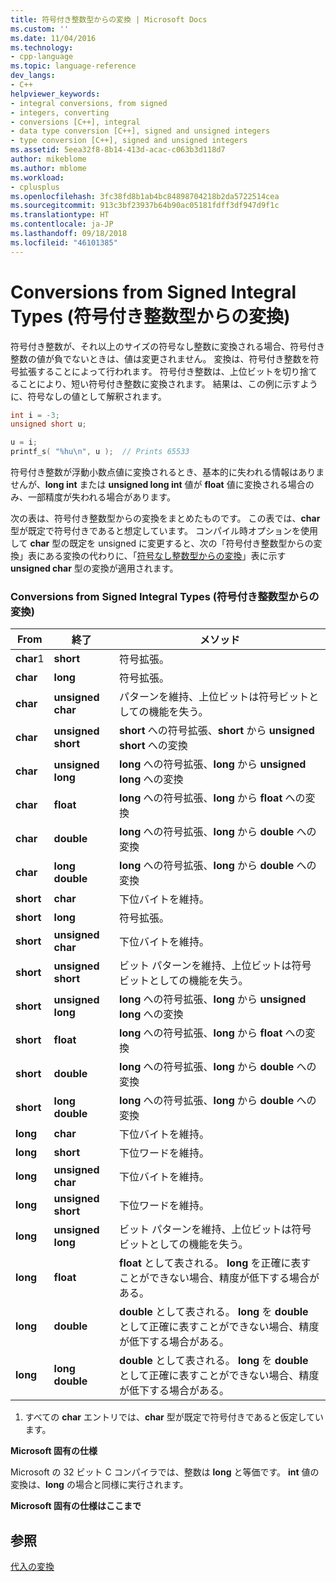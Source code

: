 ```yaml
---
title: 符号付き整数型からの変換 | Microsoft Docs
ms.custom: ''
ms.date: 11/04/2016
ms.technology:
- cpp-language
ms.topic: language-reference
dev_langs:
- C++
helpviewer_keywords:
- integral conversions, from signed
- integers, converting
- conversions [C++], integral
- data type conversion [C++], signed and unsigned integers
- type conversion [C++], signed and unsigned integers
ms.assetid: 5eea32f8-8b14-413d-acac-c063b3d118d7
author: mikeblome
ms.author: mblome
ms.workload:
- cplusplus
ms.openlocfilehash: 3fc38fd8b1ab4bc84898704218b2da5722514cea
ms.sourcegitcommit: 913c3bf23937b64b90ac05181fdff3df947d9f1c
ms.translationtype: HT
ms.contentlocale: ja-JP
ms.lasthandoff: 09/18/2018
ms.locfileid: "46101385"
---
```

# <a name="conversions-from-signed-integral-types"></a>Conversions from Signed Integral Types (符号付き整数型からの変換)

符号付き整数が、それ以上のサイズの符号なし整数に変換される場合、符号付き整数の値が負でないときは、値は変更されません。 変換は、符号付き整数を符号拡張することによって行われます。 符号付き整数は、上位ビットを切り捨てることにより、短い符号付き整数に変換されます。 結果は、この例に示すように、符号なしの値として解釈されます。

```C
int i = -3;
unsigned short u;

u = i;
printf_s( "%hu\n", u );  // Prints 65533
```

符号付き整数が浮動小数点値に変換されるとき、基本的に失われる情報はありませんが、**long int** または **unsigned long int** 値が **float** 値に変換される場合のみ、一部精度が失われる場合があります。

次の表は、符号付き整数型からの変換をまとめたものです。 この表では、**char** 型が既定で符号付きであると想定しています。 コンパイル時オプションを使用して **char** 型の既定を unsigned に変更すると、次の「符号付き整数型からの変換」表にある変換の代わりに、「[符号なし整数型からの変換](../c-language/conversions-from-unsigned-integral-types.md)」表に示す **unsigned char** 型の変換が適用されます。

### <a name="conversions-from-signed-integral-types"></a>Conversions from Signed Integral Types (符号付き整数型からの変換)

|From|終了|メソッド|
|----------|--------|------------|
|**char**1|**short**|符号拡張。|
|**char**|**long**|符号拡張。|
|**char**|**unsigned char**|パターンを維持、上位ビットは符号ビットとしての機能を失う。|
|**char**|**unsigned short**|**short** への符号拡張、**short** から **unsigned short** への変換|
|**char**|**unsigned long**|**long** への符号拡張、**long** から **unsigned long** への変換|
|**char**|**float**|**long** への符号拡張、**long** から **float** への変換|
|**char**|**double**|**long** への符号拡張、**long** から **double** への変換|
|**char**|**long double**|**long** への符号拡張、**long** から **double** への変換|
|**short**|**char**|下位バイトを維持。|
|**short**|**long**|符号拡張。|
|**short**|**unsigned char**|下位バイトを維持。|
|**short**|**unsigned short**|ビット パターンを維持、上位ビットは符号ビットとしての機能を失う。|
|**short**|**unsigned long**|**long** への符号拡張、**long** から **unsigned long** への変換|
|**short**|**float**|**long** への符号拡張、**long** から **float** への変換|
|**short**|**double**|**long** への符号拡張、**long** から **double** への変換|
|**short**|**long double**|**long** への符号拡張、**long** から **double** への変換|
|**long**|**char**|下位バイトを維持。|
|**long**|**short**|下位ワードを維持。|
|**long**|**unsigned char**|下位バイトを維持。|
|**long**|**unsigned short**|下位ワードを維持。|
|**long**|**unsigned long**|ビット パターンを維持、上位ビットは符号ビットとしての機能を失う。|
|**long**|**float**|**float** として表される。 **long** を正確に表すことができない場合、精度が低下する場合がある。|
|**long**|**double**|**double** として表される。 **long** を **double** として正確に表すことができない場合、精度が低下する場合がある。|
|**long**|**long double**|**double** として表される。 **long** を **double** として正確に表すことができない場合、精度が低下する場合がある。|

1. すべての **char** エントリでは、**char** 型が既定で符号付きであると仮定しています。

**Microsoft 固有の仕様**

Microsoft の 32 ビット C コンパイラでは、整数は **long** と等価です。 **int** 値の変換は、**long** の場合と同様に実行されます。

**Microsoft 固有の仕様はここまで**

## <a name="see-also"></a>参照

[代入の変換](../c-language/assignment-conversions.md)